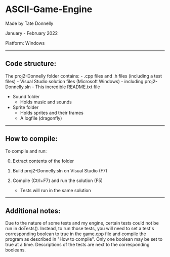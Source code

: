 # ASCII-Game-Engine

Made by Tate Donnelly

January - February 2022

Platform: Windows

--------------------------------------------------------------------
## Code structure:
The proj2-Donnelly folder contains:
	- .cpp files and .h files (including a test files)
	- Visual Studio solution files (Microsoft Windows)
		- including proj2-Donnelly.sln
	- This incredible README.txt file
  - Sound folder
    - Holds music and sounds  
  - Sprite folder
    - Holds sprites and their frames  
	- A logfile (dragonfly)
--------------------------------------------------------------------

## How to compile:
To compile and run:

0) Extract contents of the folder

1) Build proj2-Donnelly.sln on Visual Studio (F7)

2) Compile (Ctrl+F7) and run the solution (F5)
	- Tests will run in the same solution

--------------------------------------------------------------------
## Additional notes:

Due to the nature of some tests and my engine, certain tests could not be run in doTests(). Instead, to run those tests, you will need to
set a test's corresponding boolean to true in the game.cpp file and compile the program as described in "How to compile". Only one 
boolean may be set to true at a time. Descriptions of the tests are next to the corresponding booleans.
